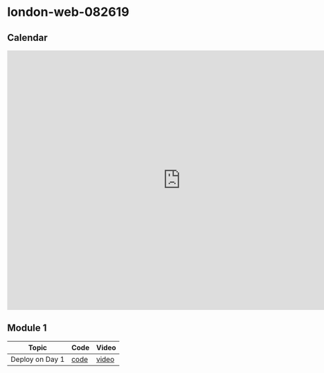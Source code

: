 # london-web-082619

## Calendar
<iframe src="https://calendar.google.com/calendar/embed?height=600&amp;wkst=2&amp;bgcolor=%23ffffff&amp;ctz=Europe%2FLondon&amp;src=ZmxhdGlyb25zY2hvb2wuY29tX2w0NmtuaHZlcW0xaHVmOGhmY3BoZTVpcDE0QGdyb3VwLmNhbGVuZGFyLmdvb2dsZS5jb20&amp;src=ZW4udWsjaG9saWRheUBncm91cC52LmNhbGVuZGFyLmdvb2dsZS5jb20&amp;color=%23E4C441&amp;color=%230B8043&amp;mode=WEEK" style="border-width:0" width="800" height="600" frameborder="0" scrolling="no"></iframe>

## Module 1
| Topic            | Code                | Video                |
| -----            | ----                | -----                |
| Deploy on Day 1     |  [code](https://github.com/learn-co-students/london-web-082619/tree/master/01-deploy-on-day-1)    | [video](https://youtu.be/CIXCE-4Ha8c) |
